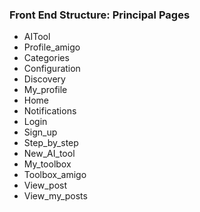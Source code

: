 ### Front End Structure: Principal Pages

- AITool
- Profile_amigo
- Categories
- Configuration
- Discovery
- My_profile
- Home
- Notifications
- Login
- Sign_up
- Step_by_step
- New_AI_tool
- My_toolbox
- Toolbox_amigo
- View_post
- View_my_posts



